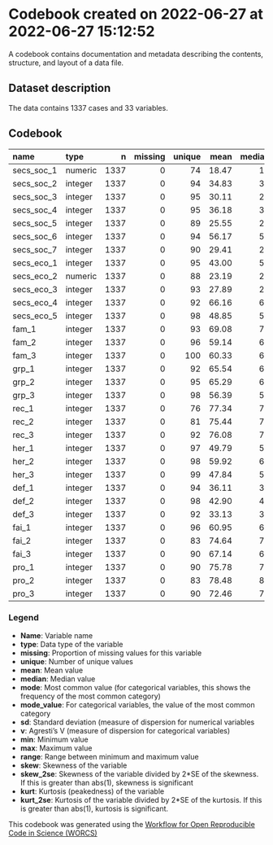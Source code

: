 Codebook created on 2022-06-27 at 2022-06-27 15:12:52
================

A codebook contains documentation and metadata describing the contents,
structure, and layout of a data file.

## Dataset description

The data contains 1337 cases and 33 variables.

## Codebook

<table>
<thead>
<tr>
<th style="text-align:left;">
name
</th>
<th style="text-align:left;">
type
</th>
<th style="text-align:right;">
n
</th>
<th style="text-align:right;">
missing
</th>
<th style="text-align:right;">
unique
</th>
<th style="text-align:right;">
mean
</th>
<th style="text-align:right;">
median
</th>
<th style="text-align:right;">
mode
</th>
<th style="text-align:right;">
sd
</th>
<th style="text-align:right;">
min
</th>
<th style="text-align:right;">
max
</th>
<th style="text-align:right;">
range
</th>
<th style="text-align:right;">
skew
</th>
<th style="text-align:right;">
skew_2se
</th>
<th style="text-align:right;">
kurt
</th>
<th style="text-align:right;">
kurt_2se
</th>
</tr>
</thead>
<tbody>
<tr>
<td style="text-align:left;">
secs_soc_1
</td>
<td style="text-align:left;">
numeric
</td>
<td style="text-align:right;">
1337
</td>
<td style="text-align:right;">
0
</td>
<td style="text-align:right;">
74
</td>
<td style="text-align:right;">
18.47
</td>
<td style="text-align:right;">
10
</td>
<td style="text-align:right;">
10
</td>
<td style="text-align:right;">
23.59
</td>
<td style="text-align:right;">
1
</td>
<td style="text-align:right;">
101
</td>
<td style="text-align:right;">
100
</td>
<td style="text-align:right;">
1.65
</td>
<td style="text-align:right;">
12.29
</td>
<td style="text-align:right;">
2.47
</td>
<td style="text-align:right;">
9.25
</td>
</tr>
<tr>
<td style="text-align:left;">
secs_soc_2
</td>
<td style="text-align:left;">
integer
</td>
<td style="text-align:right;">
1337
</td>
<td style="text-align:right;">
0
</td>
<td style="text-align:right;">
94
</td>
<td style="text-align:right;">
34.83
</td>
<td style="text-align:right;">
32
</td>
<td style="text-align:right;">
32
</td>
<td style="text-align:right;">
25.78
</td>
<td style="text-align:right;">
0
</td>
<td style="text-align:right;">
100
</td>
<td style="text-align:right;">
100
</td>
<td style="text-align:right;">
0.53
</td>
<td style="text-align:right;">
3.98
</td>
<td style="text-align:right;">
-0.32
</td>
<td style="text-align:right;">
-1.21
</td>
</tr>
<tr>
<td style="text-align:left;">
secs_soc_3
</td>
<td style="text-align:left;">
integer
</td>
<td style="text-align:right;">
1337
</td>
<td style="text-align:right;">
0
</td>
<td style="text-align:right;">
95
</td>
<td style="text-align:right;">
30.11
</td>
<td style="text-align:right;">
25
</td>
<td style="text-align:right;">
25
</td>
<td style="text-align:right;">
26.15
</td>
<td style="text-align:right;">
0
</td>
<td style="text-align:right;">
100
</td>
<td style="text-align:right;">
100
</td>
<td style="text-align:right;">
0.66
</td>
<td style="text-align:right;">
4.93
</td>
<td style="text-align:right;">
-0.33
</td>
<td style="text-align:right;">
-1.24
</td>
</tr>
<tr>
<td style="text-align:left;">
secs_soc_4
</td>
<td style="text-align:left;">
integer
</td>
<td style="text-align:right;">
1337
</td>
<td style="text-align:right;">
0
</td>
<td style="text-align:right;">
95
</td>
<td style="text-align:right;">
36.18
</td>
<td style="text-align:right;">
38
</td>
<td style="text-align:right;">
38
</td>
<td style="text-align:right;">
27.79
</td>
<td style="text-align:right;">
0
</td>
<td style="text-align:right;">
100
</td>
<td style="text-align:right;">
100
</td>
<td style="text-align:right;">
0.34
</td>
<td style="text-align:right;">
2.57
</td>
<td style="text-align:right;">
-0.72
</td>
<td style="text-align:right;">
-2.70
</td>
</tr>
<tr>
<td style="text-align:left;">
secs_soc_5
</td>
<td style="text-align:left;">
integer
</td>
<td style="text-align:right;">
1337
</td>
<td style="text-align:right;">
0
</td>
<td style="text-align:right;">
89
</td>
<td style="text-align:right;">
25.55
</td>
<td style="text-align:right;">
20
</td>
<td style="text-align:right;">
20
</td>
<td style="text-align:right;">
24.06
</td>
<td style="text-align:right;">
0
</td>
<td style="text-align:right;">
100
</td>
<td style="text-align:right;">
100
</td>
<td style="text-align:right;">
0.88
</td>
<td style="text-align:right;">
6.60
</td>
<td style="text-align:right;">
0.17
</td>
<td style="text-align:right;">
0.62
</td>
</tr>
<tr>
<td style="text-align:left;">
secs_soc_6
</td>
<td style="text-align:left;">
integer
</td>
<td style="text-align:right;">
1337
</td>
<td style="text-align:right;">
0
</td>
<td style="text-align:right;">
94
</td>
<td style="text-align:right;">
56.17
</td>
<td style="text-align:right;">
52
</td>
<td style="text-align:right;">
52
</td>
<td style="text-align:right;">
25.85
</td>
<td style="text-align:right;">
0
</td>
<td style="text-align:right;">
100
</td>
<td style="text-align:right;">
100
</td>
<td style="text-align:right;">
-0.21
</td>
<td style="text-align:right;">
-1.60
</td>
<td style="text-align:right;">
-0.57
</td>
<td style="text-align:right;">
-2.14
</td>
</tr>
<tr>
<td style="text-align:left;">
secs_soc_7
</td>
<td style="text-align:left;">
integer
</td>
<td style="text-align:right;">
1337
</td>
<td style="text-align:right;">
0
</td>
<td style="text-align:right;">
90
</td>
<td style="text-align:right;">
29.41
</td>
<td style="text-align:right;">
24
</td>
<td style="text-align:right;">
24
</td>
<td style="text-align:right;">
25.86
</td>
<td style="text-align:right;">
0
</td>
<td style="text-align:right;">
100
</td>
<td style="text-align:right;">
100
</td>
<td style="text-align:right;">
0.69
</td>
<td style="text-align:right;">
5.15
</td>
<td style="text-align:right;">
-0.33
</td>
<td style="text-align:right;">
-1.23
</td>
</tr>
<tr>
<td style="text-align:left;">
secs_eco_1
</td>
<td style="text-align:left;">
integer
</td>
<td style="text-align:right;">
1337
</td>
<td style="text-align:right;">
0
</td>
<td style="text-align:right;">
95
</td>
<td style="text-align:right;">
43.00
</td>
<td style="text-align:right;">
50
</td>
<td style="text-align:right;">
50
</td>
<td style="text-align:right;">
24.65
</td>
<td style="text-align:right;">
0
</td>
<td style="text-align:right;">
100
</td>
<td style="text-align:right;">
100
</td>
<td style="text-align:right;">
0.19
</td>
<td style="text-align:right;">
1.41
</td>
<td style="text-align:right;">
-0.36
</td>
<td style="text-align:right;">
-1.35
</td>
</tr>
<tr>
<td style="text-align:left;">
secs_eco_2
</td>
<td style="text-align:left;">
numeric
</td>
<td style="text-align:right;">
1337
</td>
<td style="text-align:right;">
0
</td>
<td style="text-align:right;">
88
</td>
<td style="text-align:right;">
23.19
</td>
<td style="text-align:right;">
20
</td>
<td style="text-align:right;">
20
</td>
<td style="text-align:right;">
21.14
</td>
<td style="text-align:right;">
1
</td>
<td style="text-align:right;">
101
</td>
<td style="text-align:right;">
100
</td>
<td style="text-align:right;">
1.06
</td>
<td style="text-align:right;">
7.90
</td>
<td style="text-align:right;">
0.98
</td>
<td style="text-align:right;">
3.65
</td>
</tr>
<tr>
<td style="text-align:left;">
secs_eco_3
</td>
<td style="text-align:left;">
integer
</td>
<td style="text-align:right;">
1337
</td>
<td style="text-align:right;">
0
</td>
<td style="text-align:right;">
93
</td>
<td style="text-align:right;">
27.89
</td>
<td style="text-align:right;">
20
</td>
<td style="text-align:right;">
20
</td>
<td style="text-align:right;">
29.28
</td>
<td style="text-align:right;">
0
</td>
<td style="text-align:right;">
100
</td>
<td style="text-align:right;">
100
</td>
<td style="text-align:right;">
0.87
</td>
<td style="text-align:right;">
6.53
</td>
<td style="text-align:right;">
-0.27
</td>
<td style="text-align:right;">
-1.02
</td>
</tr>
<tr>
<td style="text-align:left;">
secs_eco_4
</td>
<td style="text-align:left;">
integer
</td>
<td style="text-align:right;">
1337
</td>
<td style="text-align:right;">
0
</td>
<td style="text-align:right;">
92
</td>
<td style="text-align:right;">
66.16
</td>
<td style="text-align:right;">
69
</td>
<td style="text-align:right;">
69
</td>
<td style="text-align:right;">
23.12
</td>
<td style="text-align:right;">
0
</td>
<td style="text-align:right;">
100
</td>
<td style="text-align:right;">
100
</td>
<td style="text-align:right;">
-0.52
</td>
<td style="text-align:right;">
-3.85
</td>
<td style="text-align:right;">
0.06
</td>
<td style="text-align:right;">
0.22
</td>
</tr>
<tr>
<td style="text-align:left;">
secs_eco_5
</td>
<td style="text-align:left;">
integer
</td>
<td style="text-align:right;">
1337
</td>
<td style="text-align:right;">
0
</td>
<td style="text-align:right;">
98
</td>
<td style="text-align:right;">
48.85
</td>
<td style="text-align:right;">
50
</td>
<td style="text-align:right;">
50
</td>
<td style="text-align:right;">
22.80
</td>
<td style="text-align:right;">
0
</td>
<td style="text-align:right;">
100
</td>
<td style="text-align:right;">
100
</td>
<td style="text-align:right;">
-0.12
</td>
<td style="text-align:right;">
-0.92
</td>
<td style="text-align:right;">
-0.29
</td>
<td style="text-align:right;">
-1.09
</td>
</tr>
<tr>
<td style="text-align:left;">
fam_1
</td>
<td style="text-align:left;">
integer
</td>
<td style="text-align:right;">
1337
</td>
<td style="text-align:right;">
0
</td>
<td style="text-align:right;">
93
</td>
<td style="text-align:right;">
69.08
</td>
<td style="text-align:right;">
71
</td>
<td style="text-align:right;">
71
</td>
<td style="text-align:right;">
21.48
</td>
<td style="text-align:right;">
0
</td>
<td style="text-align:right;">
100
</td>
<td style="text-align:right;">
100
</td>
<td style="text-align:right;">
-0.74
</td>
<td style="text-align:right;">
-5.55
</td>
<td style="text-align:right;">
0.56
</td>
<td style="text-align:right;">
2.08
</td>
</tr>
<tr>
<td style="text-align:left;">
fam_2
</td>
<td style="text-align:left;">
integer
</td>
<td style="text-align:right;">
1337
</td>
<td style="text-align:right;">
0
</td>
<td style="text-align:right;">
96
</td>
<td style="text-align:right;">
59.14
</td>
<td style="text-align:right;">
62
</td>
<td style="text-align:right;">
62
</td>
<td style="text-align:right;">
22.37
</td>
<td style="text-align:right;">
0
</td>
<td style="text-align:right;">
100
</td>
<td style="text-align:right;">
100
</td>
<td style="text-align:right;">
-0.55
</td>
<td style="text-align:right;">
-4.08
</td>
<td style="text-align:right;">
0.01
</td>
<td style="text-align:right;">
0.04
</td>
</tr>
<tr>
<td style="text-align:left;">
fam_3
</td>
<td style="text-align:left;">
integer
</td>
<td style="text-align:right;">
1337
</td>
<td style="text-align:right;">
0
</td>
<td style="text-align:right;">
100
</td>
<td style="text-align:right;">
60.33
</td>
<td style="text-align:right;">
63
</td>
<td style="text-align:right;">
63
</td>
<td style="text-align:right;">
24.96
</td>
<td style="text-align:right;">
0
</td>
<td style="text-align:right;">
100
</td>
<td style="text-align:right;">
100
</td>
<td style="text-align:right;">
-0.49
</td>
<td style="text-align:right;">
-3.63
</td>
<td style="text-align:right;">
-0.33
</td>
<td style="text-align:right;">
-1.22
</td>
</tr>
<tr>
<td style="text-align:left;">
grp_1
</td>
<td style="text-align:left;">
integer
</td>
<td style="text-align:right;">
1337
</td>
<td style="text-align:right;">
0
</td>
<td style="text-align:right;">
92
</td>
<td style="text-align:right;">
65.54
</td>
<td style="text-align:right;">
69
</td>
<td style="text-align:right;">
69
</td>
<td style="text-align:right;">
22.54
</td>
<td style="text-align:right;">
0
</td>
<td style="text-align:right;">
100
</td>
<td style="text-align:right;">
100
</td>
<td style="text-align:right;">
-0.75
</td>
<td style="text-align:right;">
-5.59
</td>
<td style="text-align:right;">
0.39
</td>
<td style="text-align:right;">
1.47
</td>
</tr>
<tr>
<td style="text-align:left;">
grp_2
</td>
<td style="text-align:left;">
integer
</td>
<td style="text-align:right;">
1337
</td>
<td style="text-align:right;">
0
</td>
<td style="text-align:right;">
95
</td>
<td style="text-align:right;">
65.29
</td>
<td style="text-align:right;">
67
</td>
<td style="text-align:right;">
67
</td>
<td style="text-align:right;">
21.72
</td>
<td style="text-align:right;">
0
</td>
<td style="text-align:right;">
100
</td>
<td style="text-align:right;">
100
</td>
<td style="text-align:right;">
-0.61
</td>
<td style="text-align:right;">
-4.56
</td>
<td style="text-align:right;">
0.25
</td>
<td style="text-align:right;">
0.95
</td>
</tr>
<tr>
<td style="text-align:left;">
grp_3
</td>
<td style="text-align:left;">
integer
</td>
<td style="text-align:right;">
1337
</td>
<td style="text-align:right;">
0
</td>
<td style="text-align:right;">
98
</td>
<td style="text-align:right;">
56.39
</td>
<td style="text-align:right;">
59
</td>
<td style="text-align:right;">
59
</td>
<td style="text-align:right;">
24.51
</td>
<td style="text-align:right;">
0
</td>
<td style="text-align:right;">
100
</td>
<td style="text-align:right;">
100
</td>
<td style="text-align:right;">
-0.36
</td>
<td style="text-align:right;">
-2.70
</td>
<td style="text-align:right;">
-0.41
</td>
<td style="text-align:right;">
-1.52
</td>
</tr>
<tr>
<td style="text-align:left;">
rec_1
</td>
<td style="text-align:left;">
integer
</td>
<td style="text-align:right;">
1337
</td>
<td style="text-align:right;">
0
</td>
<td style="text-align:right;">
76
</td>
<td style="text-align:right;">
77.34
</td>
<td style="text-align:right;">
79
</td>
<td style="text-align:right;">
79
</td>
<td style="text-align:right;">
16.75
</td>
<td style="text-align:right;">
0
</td>
<td style="text-align:right;">
100
</td>
<td style="text-align:right;">
100
</td>
<td style="text-align:right;">
-0.82
</td>
<td style="text-align:right;">
-6.15
</td>
<td style="text-align:right;">
1.10
</td>
<td style="text-align:right;">
4.11
</td>
</tr>
<tr>
<td style="text-align:left;">
rec_2
</td>
<td style="text-align:left;">
integer
</td>
<td style="text-align:right;">
1337
</td>
<td style="text-align:right;">
0
</td>
<td style="text-align:right;">
81
</td>
<td style="text-align:right;">
75.44
</td>
<td style="text-align:right;">
77
</td>
<td style="text-align:right;">
77
</td>
<td style="text-align:right;">
18.04
</td>
<td style="text-align:right;">
0
</td>
<td style="text-align:right;">
100
</td>
<td style="text-align:right;">
100
</td>
<td style="text-align:right;">
-0.91
</td>
<td style="text-align:right;">
-6.80
</td>
<td style="text-align:right;">
1.27
</td>
<td style="text-align:right;">
4.75
</td>
</tr>
<tr>
<td style="text-align:left;">
rec_3
</td>
<td style="text-align:left;">
integer
</td>
<td style="text-align:right;">
1337
</td>
<td style="text-align:right;">
0
</td>
<td style="text-align:right;">
92
</td>
<td style="text-align:right;">
76.08
</td>
<td style="text-align:right;">
79
</td>
<td style="text-align:right;">
79
</td>
<td style="text-align:right;">
19.02
</td>
<td style="text-align:right;">
0
</td>
<td style="text-align:right;">
100
</td>
<td style="text-align:right;">
100
</td>
<td style="text-align:right;">
-1.00
</td>
<td style="text-align:right;">
-7.45
</td>
<td style="text-align:right;">
1.35
</td>
<td style="text-align:right;">
5.04
</td>
</tr>
<tr>
<td style="text-align:left;">
her_1
</td>
<td style="text-align:left;">
integer
</td>
<td style="text-align:right;">
1337
</td>
<td style="text-align:right;">
0
</td>
<td style="text-align:right;">
97
</td>
<td style="text-align:right;">
49.79
</td>
<td style="text-align:right;">
50
</td>
<td style="text-align:right;">
50
</td>
<td style="text-align:right;">
24.87
</td>
<td style="text-align:right;">
0
</td>
<td style="text-align:right;">
100
</td>
<td style="text-align:right;">
100
</td>
<td style="text-align:right;">
-0.16
</td>
<td style="text-align:right;">
-1.22
</td>
<td style="text-align:right;">
-0.60
</td>
<td style="text-align:right;">
-2.25
</td>
</tr>
<tr>
<td style="text-align:left;">
her_2
</td>
<td style="text-align:left;">
integer
</td>
<td style="text-align:right;">
1337
</td>
<td style="text-align:right;">
0
</td>
<td style="text-align:right;">
98
</td>
<td style="text-align:right;">
59.92
</td>
<td style="text-align:right;">
64
</td>
<td style="text-align:right;">
64
</td>
<td style="text-align:right;">
25.64
</td>
<td style="text-align:right;">
0
</td>
<td style="text-align:right;">
100
</td>
<td style="text-align:right;">
100
</td>
<td style="text-align:right;">
-0.61
</td>
<td style="text-align:right;">
-4.56
</td>
<td style="text-align:right;">
-0.23
</td>
<td style="text-align:right;">
-0.85
</td>
</tr>
<tr>
<td style="text-align:left;">
her_3
</td>
<td style="text-align:left;">
integer
</td>
<td style="text-align:right;">
1337
</td>
<td style="text-align:right;">
0
</td>
<td style="text-align:right;">
99
</td>
<td style="text-align:right;">
47.84
</td>
<td style="text-align:right;">
50
</td>
<td style="text-align:right;">
50
</td>
<td style="text-align:right;">
24.71
</td>
<td style="text-align:right;">
0
</td>
<td style="text-align:right;">
100
</td>
<td style="text-align:right;">
100
</td>
<td style="text-align:right;">
-0.21
</td>
<td style="text-align:right;">
-1.59
</td>
<td style="text-align:right;">
-0.63
</td>
<td style="text-align:right;">
-2.35
</td>
</tr>
<tr>
<td style="text-align:left;">
def_1
</td>
<td style="text-align:left;">
integer
</td>
<td style="text-align:right;">
1337
</td>
<td style="text-align:right;">
0
</td>
<td style="text-align:right;">
94
</td>
<td style="text-align:right;">
36.11
</td>
<td style="text-align:right;">
34
</td>
<td style="text-align:right;">
34
</td>
<td style="text-align:right;">
23.46
</td>
<td style="text-align:right;">
0
</td>
<td style="text-align:right;">
100
</td>
<td style="text-align:right;">
100
</td>
<td style="text-align:right;">
0.37
</td>
<td style="text-align:right;">
2.73
</td>
<td style="text-align:right;">
-0.36
</td>
<td style="text-align:right;">
-1.35
</td>
</tr>
<tr>
<td style="text-align:left;">
def_2
</td>
<td style="text-align:left;">
integer
</td>
<td style="text-align:right;">
1337
</td>
<td style="text-align:right;">
0
</td>
<td style="text-align:right;">
98
</td>
<td style="text-align:right;">
42.90
</td>
<td style="text-align:right;">
42
</td>
<td style="text-align:right;">
42
</td>
<td style="text-align:right;">
24.00
</td>
<td style="text-align:right;">
0
</td>
<td style="text-align:right;">
100
</td>
<td style="text-align:right;">
100
</td>
<td style="text-align:right;">
0.13
</td>
<td style="text-align:right;">
0.94
</td>
<td style="text-align:right;">
-0.51
</td>
<td style="text-align:right;">
-1.90
</td>
</tr>
<tr>
<td style="text-align:left;">
def_3
</td>
<td style="text-align:left;">
integer
</td>
<td style="text-align:right;">
1337
</td>
<td style="text-align:right;">
0
</td>
<td style="text-align:right;">
92
</td>
<td style="text-align:right;">
33.13
</td>
<td style="text-align:right;">
32
</td>
<td style="text-align:right;">
32
</td>
<td style="text-align:right;">
22.62
</td>
<td style="text-align:right;">
0
</td>
<td style="text-align:right;">
100
</td>
<td style="text-align:right;">
100
</td>
<td style="text-align:right;">
0.41
</td>
<td style="text-align:right;">
3.04
</td>
<td style="text-align:right;">
-0.27
</td>
<td style="text-align:right;">
-0.99
</td>
</tr>
<tr>
<td style="text-align:left;">
fai_1
</td>
<td style="text-align:left;">
integer
</td>
<td style="text-align:right;">
1337
</td>
<td style="text-align:right;">
0
</td>
<td style="text-align:right;">
96
</td>
<td style="text-align:right;">
60.95
</td>
<td style="text-align:right;">
63
</td>
<td style="text-align:right;">
63
</td>
<td style="text-align:right;">
21.92
</td>
<td style="text-align:right;">
0
</td>
<td style="text-align:right;">
100
</td>
<td style="text-align:right;">
100
</td>
<td style="text-align:right;">
-0.40
</td>
<td style="text-align:right;">
-2.97
</td>
<td style="text-align:right;">
-0.07
</td>
<td style="text-align:right;">
-0.25
</td>
</tr>
<tr>
<td style="text-align:left;">
fai_2
</td>
<td style="text-align:left;">
integer
</td>
<td style="text-align:right;">
1337
</td>
<td style="text-align:right;">
0
</td>
<td style="text-align:right;">
83
</td>
<td style="text-align:right;">
74.64
</td>
<td style="text-align:right;">
77
</td>
<td style="text-align:right;">
77
</td>
<td style="text-align:right;">
18.46
</td>
<td style="text-align:right;">
0
</td>
<td style="text-align:right;">
100
</td>
<td style="text-align:right;">
100
</td>
<td style="text-align:right;">
-0.90
</td>
<td style="text-align:right;">
-6.71
</td>
<td style="text-align:right;">
1.39
</td>
<td style="text-align:right;">
5.19
</td>
</tr>
<tr>
<td style="text-align:left;">
fai_3
</td>
<td style="text-align:left;">
integer
</td>
<td style="text-align:right;">
1337
</td>
<td style="text-align:right;">
0
</td>
<td style="text-align:right;">
90
</td>
<td style="text-align:right;">
67.14
</td>
<td style="text-align:right;">
69
</td>
<td style="text-align:right;">
69
</td>
<td style="text-align:right;">
19.17
</td>
<td style="text-align:right;">
0
</td>
<td style="text-align:right;">
100
</td>
<td style="text-align:right;">
100
</td>
<td style="text-align:right;">
-0.60
</td>
<td style="text-align:right;">
-4.49
</td>
<td style="text-align:right;">
0.71
</td>
<td style="text-align:right;">
2.67
</td>
</tr>
<tr>
<td style="text-align:left;">
pro_1
</td>
<td style="text-align:left;">
integer
</td>
<td style="text-align:right;">
1337
</td>
<td style="text-align:right;">
0
</td>
<td style="text-align:right;">
90
</td>
<td style="text-align:right;">
75.78
</td>
<td style="text-align:right;">
79
</td>
<td style="text-align:right;">
79
</td>
<td style="text-align:right;">
20.91
</td>
<td style="text-align:right;">
0
</td>
<td style="text-align:right;">
100
</td>
<td style="text-align:right;">
100
</td>
<td style="text-align:right;">
-1.02
</td>
<td style="text-align:right;">
-7.61
</td>
<td style="text-align:right;">
1.02
</td>
<td style="text-align:right;">
3.82
</td>
</tr>
<tr>
<td style="text-align:left;">
pro_2
</td>
<td style="text-align:left;">
integer
</td>
<td style="text-align:right;">
1337
</td>
<td style="text-align:right;">
0
</td>
<td style="text-align:right;">
83
</td>
<td style="text-align:right;">
78.48
</td>
<td style="text-align:right;">
80
</td>
<td style="text-align:right;">
80
</td>
<td style="text-align:right;">
17.94
</td>
<td style="text-align:right;">
0
</td>
<td style="text-align:right;">
100
</td>
<td style="text-align:right;">
100
</td>
<td style="text-align:right;">
-1.02
</td>
<td style="text-align:right;">
-7.62
</td>
<td style="text-align:right;">
1.54
</td>
<td style="text-align:right;">
5.76
</td>
</tr>
<tr>
<td style="text-align:left;">
pro_3
</td>
<td style="text-align:left;">
integer
</td>
<td style="text-align:right;">
1337
</td>
<td style="text-align:right;">
0
</td>
<td style="text-align:right;">
90
</td>
<td style="text-align:right;">
72.46
</td>
<td style="text-align:right;">
75
</td>
<td style="text-align:right;">
75
</td>
<td style="text-align:right;">
20.56
</td>
<td style="text-align:right;">
0
</td>
<td style="text-align:right;">
100
</td>
<td style="text-align:right;">
100
</td>
<td style="text-align:right;">
-0.78
</td>
<td style="text-align:right;">
-5.85
</td>
<td style="text-align:right;">
0.61
</td>
<td style="text-align:right;">
2.27
</td>
</tr>
</tbody>
</table>

### Legend

-   **Name**: Variable name
-   **type**: Data type of the variable
-   **missing**: Proportion of missing values for this variable
-   **unique**: Number of unique values
-   **mean**: Mean value
-   **median**: Median value
-   **mode**: Most common value (for categorical variables, this shows
    the frequency of the most common category)
-   **mode_value**: For categorical variables, the value of the most
    common category
-   **sd**: Standard deviation (measure of dispersion for numerical
    variables
-   **v**: Agresti’s V (measure of dispersion for categorical variables)
-   **min**: Minimum value
-   **max**: Maximum value
-   **range**: Range between minimum and maximum value
-   **skew**: Skewness of the variable
-   **skew_2se**: Skewness of the variable divided by 2\*SE of the
    skewness. If this is greater than abs(1), skewness is significant
-   **kurt**: Kurtosis (peakedness) of the variable
-   **kurt_2se**: Kurtosis of the variable divided by 2\*SE of the
    kurtosis. If this is greater than abs(1), kurtosis is significant.

This codebook was generated using the [Workflow for Open Reproducible
Code in Science (WORCS)](https://osf.io/zcvbs/)
